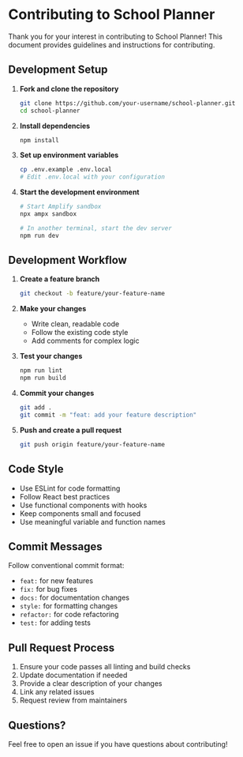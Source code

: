# Contributing to School Planner

Thank you for your interest in contributing to School Planner! This document provides guidelines and instructions for contributing.

## Development Setup

1. **Fork and clone the repository**

   ```bash
   git clone https://github.com/your-username/school-planner.git
   cd school-planner
   ```

2. **Install dependencies**

   ```bash
   npm install
   ```

3. **Set up environment variables**

   ```bash
   cp .env.example .env.local
   # Edit .env.local with your configuration
   ```

4. **Start the development environment**

   ```bash
   # Start Amplify sandbox
   npx ampx sandbox

   # In another terminal, start the dev server
   npm run dev
   ```

## Development Workflow

1. **Create a feature branch**

   ```bash
   git checkout -b feature/your-feature-name
   ```

2. **Make your changes**

   - Write clean, readable code
   - Follow the existing code style
   - Add comments for complex logic

3. **Test your changes**

   ```bash
   npm run lint
   npm run build
   ```

4. **Commit your changes**

   ```bash
   git add .
   git commit -m "feat: add your feature description"
   ```

5. **Push and create a pull request**
   ```bash
   git push origin feature/your-feature-name
   ```

## Code Style

- Use ESLint for code formatting
- Follow React best practices
- Use functional components with hooks
- Keep components small and focused
- Use meaningful variable and function names

## Commit Messages

Follow conventional commit format:

- `feat:` for new features
- `fix:` for bug fixes
- `docs:` for documentation changes
- `style:` for formatting changes
- `refactor:` for code refactoring
- `test:` for adding tests

## Pull Request Process

1. Ensure your code passes all linting and build checks
2. Update documentation if needed
3. Provide a clear description of your changes
4. Link any related issues
5. Request review from maintainers

## Questions?

Feel free to open an issue if you have questions about contributing!
